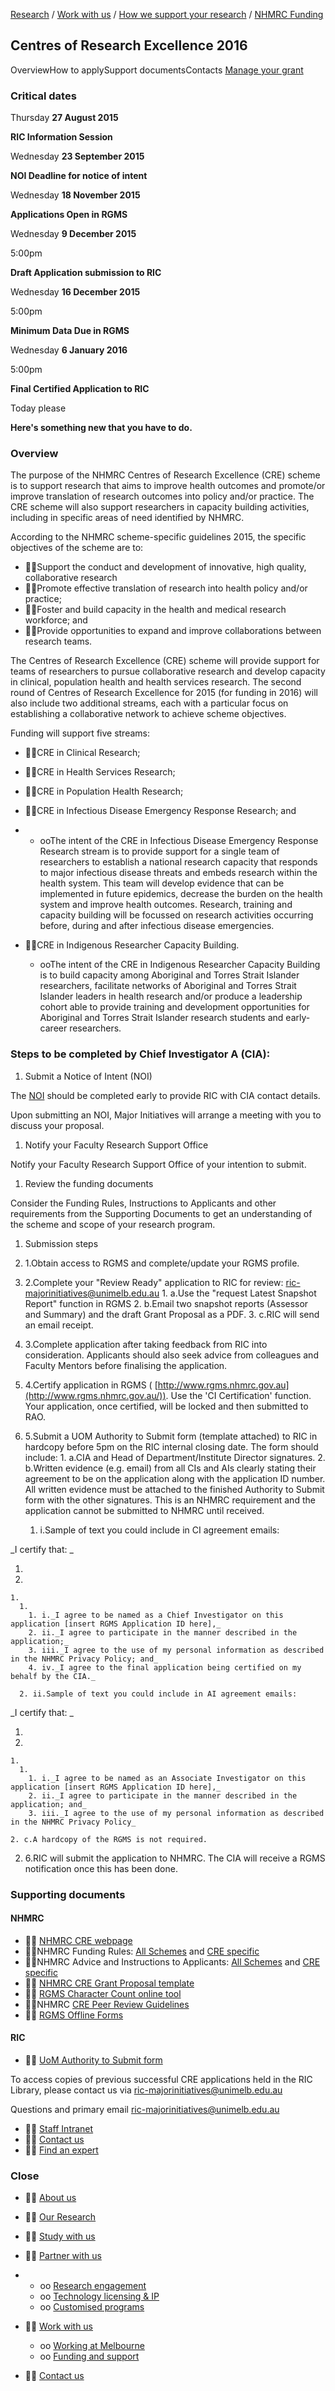 [Research](http://www.research.unimelb.edu.au/index.html#home) / [Work with us](http://www.research.unimelb.edu.au/index.html#work) / [How we support your research](http://www.research.unimelb.edu.au/how-we-support.html) / [NHMRC Funding](http://www.research.unimelb.edu.au/funding/nhmrc/scheme-list.html)

## Centres of Research Excellence 2016

OverviewHow to applySupport documentsContacts [Manage your grant](http://www.research.unimelb.edu.au/funding/nhmrc/manage-your-grant.html)

### **Critical dates**

Thursday **27 August 2015**

**RIC Information Session**

Wednesday **23 September 2015**

**NOI Deadline for notice of intent**

Wednesday **18 November 2015**

**Applications Open in RGMS**

Wednesday **9 December 2015**

5:00pm

**Draft Application submission to RIC**

Wednesday **16 December 2015**

5:00pm

**Minimum Data Due in RGMS**

Wednesday **6 January 2016**

5:00pm

**Final Certified Application to RIC**

Today please

**Here's something new that you have to do.**

### **Overview**

The purpose of the NHMRC Centres of Research Excellence (CRE) scheme is to support research that aims to improve health outcomes and promote/or improve translation of research outcomes into policy and/or practice. The CRE scheme will also support researchers in capacity building activities, including in specific areas of need identified by NHMRC.

According to the NHMRC scheme-specific guidelines 2015, the specific objectives of the scheme are to:

- Support the conduct and development of innovative, high quality, collaborative research
- Promote effective translation of research into health policy and/or practice;
- Foster and build capacity in the health and medical research workforce; and
- Provide opportunities to expand and improve collaborations between research teams.

The Centres of Research Excellence (CRE) scheme will provide support for teams of researchers to pursue collaborative research and develop capacity in clinical, population health and health services research. The second round of Centres of Research Excellence for 2015 (for funding in 2016) will also include two additional streams, each with a particular focus on establishing a collaborative network to achieve scheme objectives.

Funding will support five streams:

- CRE in Clinical Research;
- CRE in Health Services Research;
- CRE in Population Health Research;
- CRE in Infectious Disease Emergency Response Research; and

-
  - ooThe intent of the CRE in Infectious Disease Emergency Response Research stream is to provide support for a single team of researchers to establish a national research capacity that responds to major infectious disease threats and embeds research within the health system. This team will develop evidence that can be implemented in future epidemics, decrease the burden on the health system and improve health outcomes. Research, training and capacity building will be focussed on research activities occurring before, during and after infectious disease emergencies.

- CRE in Indigenous Researcher Capacity Building.
  - ooThe intent of the CRE in Indigenous Researcher Capacity Building is to build capacity among Aboriginal and Torres Strait Islander researchers, facilitate networks of Aboriginal and Torres Strait Islander leaders in health research and/or produce a leadership cohort able to provide training and development opportunities for Aboriginal and Torres Strait Islander research students and early-career researchers.

### **Steps to be completed by Chief Investigator A (CIA):**

1. Submit a Notice of Intent (NOI)

The [NOI](http://noi.mro.unimelb.edu.au/) should be completed early to provide RIC with CIA contact details.

Upon submitting an NOI, Major Initiatives will arrange a meeting with you to discuss your proposal.

1. Notify your Faculty Research Support Office

Notify your Faculty Research Support Office of your intention to submit.

1. Review the funding documents

Consider the Funding Rules, Instructions to Applicants and other requirements from the Supporting Documents to get an understanding of the scheme and scope of your research program.

1. Submission steps
  1. 1.Obtain access to RGMS and complete/update your RGMS profile.
  2. 2.Complete your "Review Ready" application to RIC for review: [ric-majorinitiatives@unimelb.edu.au](mailto:ric-majorinitiatives@unimelb.edu.au)
    1. a.Use the "request Latest Snapshot Report" function in RGMS
    2. b.Email two snapshot reports (Assessor and Summary) and the draft Grant Proposal as a PDF.
    3. c.RIC will send an email receipt.

  3. 3.Complete application after taking feedback from RIC into consideration. Applicants should also seek advice from colleagues and Faculty Mentors before finalising the application.
  4. 4.Certify application in RGMS ( [http://www.rgms.nhmrc.gov.au](http://www.rgms.nhmrc.gov.au/)). Use the 'CI Certification' function. Your application, once certified, will be locked and then submitted to RAO.
  5. 5.Submit a UOM Authority to Submit form (template attached) to RIC in hardcopy before 5pm on the RIC internal closing date. The form should include:
    1. a.CIA and Head of Department/Institute Director signatures.
    2. b.Written evidence (e.g. email) from all CIs and AIs clearly stating their agreement to be on the application along with the application ID number. All written evidence must be attached to the finished Authority to Submit form with the other signatures. This is an NHMRC requirement and the application cannot be submitted to NHMRC until received.
      1. i.Sample of text you could include in CI agreement emails:

_I certify that: _

1.
  1.
    1.
      1.
        1. i._I agree to be named as a Chief Investigator on this application [insert RGMS Application ID here],_
        2. ii._I agree to participate in the manner described in the application;_
        3. iii._I agree to the use of my personal information as described in the NHMRC Privacy Policy; and_
        4. iv._I agree to the final application being certified on my behalf by the CIA._

      2. ii.Sample of text you could include in AI agreement emails:

_I certify that: _

1.
  1.
    1.
      1.
        1. i._I agree to be named as an Associate Investigator on this application [insert RGMS Application ID here],_
        2. ii._I agree to participate in the manner described in the application; and_
        3. iii._I agree to the use of my personal information as described in the NHMRC Privacy Policy_

    2. c.A hardcopy of the RGMS is not required.

  2. 6.RIC will submit the application to NHMRC. The CIA will receive a RGMS notification once this has been done.

### **Supporting documents**

#### **NHMRC**

-  [NHMRC CRE webpage](http://www.nhmrc.gov.au/grants/apply-funding/centres-research-excellence-cre)
- NHMRC Funding Rules: [All Schemes](http://www.nhmrc.gov.au/print/book/export/html/53074) and [CRE specific](http://www.nhmrc.gov.au/print/book/export/html/66142)
- NHMRC Advice and Instructions to Applicants: [All Schemes](https://www.nhmrc.gov.au/print/book/export/html/51617) and [CRE specific](https://www.nhmrc.gov.au/print/book/export/html/66152)
-  [NHMRC CRE Grant Proposal template](http://www.research.unimelb.edu.au/funding/docs/grant-proposal-template-cre-funding-comm-2016.doc)
-  [RGMS Character Count online tool](http://www.nhmrc.gov.au/_files_nhmrc/rgms_charcount/rgms_char_count.html)
- NHMRC [CRE Peer Review Guidelines](http://www.nhmrc.gov.au/print/book/export/html/66156)
-  [RGMS Offline Forms](http://www.nhmrc.gov.au/grants-funding/research-grants-management-system-rgms)

#### **RIC**

-  [UoM Authority to Submit form](http://www.research.unimelb.edu.au/funding/docs/NHMRC-CRE2016-AuthorityToSubmit.docm)

To access copies of previous successful CRE applications held in the RIC Library, please contact us via [ric-majorinitiatives@unimelb.edu.au](mailto:ric-majorinitiatives@unimelb.edu.au)

Questions and primary email [ric-majorinitiatives@unimelb.edu.au](mailto:ric-majorinitiatives@unimelb.edu.au)

-  [Staff Intranet](https://staff.unimelb.edu.au/research)
-  [Contact us](http://www.research.unimelb.edu.au/contact-us.html)
-  [Find an expert](http://findanexpert.unimelb.edu.au/)

### **Close**

-  [About us](http://www.research.unimelb.edu.au/index.html#home)
-  [Our Research](http://www.research.unimelb.edu.au/index.html#places)
-  [Study with us](http://www.research.unimelb.edu.au/index.html#study)
-  [Partner with us](http://www.research.unimelb.edu.au/)

-
  - oo [Research engagement](http://www.research.unimelb.edu.au/partner/research-engagement.html)
  - oo [Technology licensing & IP](http://www.research.unimelb.edu.au/partner/technology-licensing.html)
  - oo [Customised programs](http://www.research.unimelb.edu.au/partner/programs.html)

-  [Work with us](http://www.research.unimelb.edu.au/)
  - oo [Working at Melbourne](http://www.research.unimelb.edu.au/index.html#work)
  - oo [Funding and support](http://www.research.unimelb.edu.au/how-we-support.html)

-  [Contact us](http://www.research.unimelb.edu.au/contact-us.html)